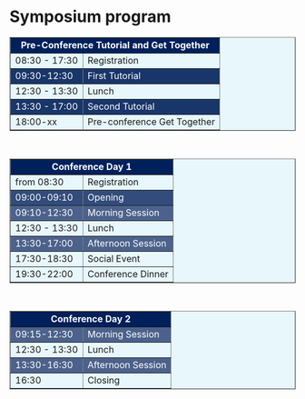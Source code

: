 # Symposium program

<table border="1" bgcolor="#e7f7fc" width="100%">
<tbody>
<tr bgcolor="#00205b">
  <td colspan="2">
    <center><font bold="" color="white"><b>Pre-Conference Tutorial and
	  Get Together</b></font></center>
  </td>
</tr>
<tr>
  <td>08:30 - 17:30</td>
  <td>Registration</td>
</tr>
<tr bgcolor="#19366b">
  <td><span style="color: white;">09:30-12:30</span></td>
  <td><span style="color: white;">First Tutorial</span></td>
</tr>
<tr>
  <td>12:30 - 13:30</td>
  <td>Lunch</td>
</tr>
<tr bgcolor="#19366b">
  <td><span style="color: white;">13:30 - 17:00</span></td>
  <td><span style="color: white;">Second Tutorial</span></td>
</tr>
<tr>
  <td>18:00-xx</td>
  <td>Pre-conference Get Together</td>
</tr>
</tbody>
</table>

<br>

<table border="1" bgcolor="#e7f7fc" width="100%">
<tbody>
<tr bgcolor="#00205b">
  <td colspan="2">
    <center><font bold="" color="white"><b>Conference Day 1</b></font></center>
  </td>
</tr>
<tr>
  <td>from 08:30</td>
  <td>Registration</td>
</tr>
<tr bgcolor="#324c7b">
  <td><span style="color: white;">09:00-09:10</span></td>
  <td><span style="color: white;">Opening</span></td>
</tr>      
<tr bgcolor="#4c628c">
  <td><span style="color: white;">09:10-12:30</span></td>
  <td><span style="color: white;">Morning Session</span></td>
</tr>
<tr>
  <td>12:30 - 13:30</td>
  <td>Lunch</td>
</tr>
<tr bgcolor="#4c628c">
  <td><span style="color: white;">13:30-17:00</span></td>
  <td><span style="color: white;">Afternoon Session</span></td>
</tr>

<tr>
  <td>17:30-18:30</td>
  <td>Social Event</td>
</tr>
<tr>
  <td>19:30-22:00</td>
  <td>Conference Dinner</td>
</tr>
</tbody>
</table>

<br>

<table border="1" bgcolor="#e7f7fc" width="100%">
<tbody>
<tr bgcolor="#00205b">
  <td colspan="2">
    <center><font bold="" color="white"><b>Conference Day 2</b></font></center>
  </td>
</tr>
<tr bgcolor="#4c628c">
  <td><span style="color: white;">09:15-12:30</span></td>
  <td><span style="color: white;">Morning Session</span></td>
</tr>
<tr>
  <td>12:30 - 13:30</td>
  <td>Lunch</td>
</tr>
<tr bgcolor="#4c628c">
  <td><span style="color: white;">13:30-16:30</span></td>
  <td><span style="color: white;">Afternoon Session</span></td>
</tr>

<tr>
  <td>16:30</td>
  <td>Closing</td>
</tr>

</tbody>
</table>
